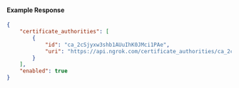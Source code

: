 <!-- Code generated for API Clients. DO NOT EDIT. -->

#### Example Response

```json
{
	"certificate_authorities": [
		{
			"id": "ca_2cSjyxw3shb1AUuIhK0JMci1PAe",
			"uri": "https://api.ngrok.com/certificate_authorities/ca_2cSjyxw3shb1AUuIhK0JMci1PAe"
		}
	],
	"enabled": true
}
```
